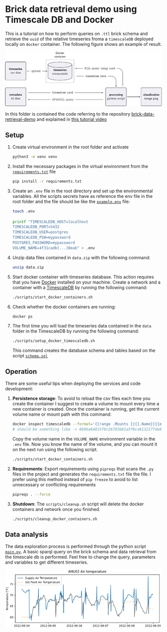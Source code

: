 # Brick data retrieval demo using Timescale DB and Docker

This is a tutorial on how to perform queries on `.ttl` brick schema and retrieve
the `uuid` of the relative timeseries froma a `timescaleDB` deployed locally on `docker` container. The following figure
shows an example of result.

![Framework](./img/framework.png "Framework")

In this folder is contained the code referring to the
repository [brick-data-retrieval-demo](https://github.com/gtfierro/brick-data-retrieval-demo) and explained
in [this tutorial video](https://www.youtube.com/watch?v=kZYNXoiM8gk)

## Setup

1. Create virtual environment in the root folder and activate
   ```bash 
   python3 -m venv venv
   ```
2. Install the necessary packages in the virtual environment from the [`requirements.txt`](requirements.txt) file
   ```bash
   pip install -r requirements.txt
   ```

3. Create an `.env` file in the root directory and set up the environmental variables. All the scripts secrets have as
   reference the env file in the root folder and the file should be like the [`example.env`](example.env) file:
   ```bash 
   touch .env
   
   printf "TIMESCALEDB_HOST=localhost
   TIMESCALEDB_PORT=5432
   TIMESCALEDB_USER=postgres
   TIMESCALEDB_PSW=mypassword
   POSTGRES_PASSWORD=mypassword
   VOLUME_NAME=4f31cadb[...]0eab" > .env
   ```

4. Unzip data files contained in `data.zip` with the following command:
    ```bash
    unzip data.zip
    ```

5. Start docker container with timeseries database. This action requires that you have [Docker](https://www.docker.com/)
   installed on your machine. Create a network and a container with a [TimescaleDB](https://www.timescale.com/) by
   running the following command:
    ```bash
    ./scripts/start_docker_containers.sh
    ```
6. Check whether the docker containers are running:
    ```bash
    docker ps
    ```

7. The first time you will load the timeseries data contained in the `data` folder in the TimescaleDB by running the
   following command:
    ```bash
    ./scripts/setup_docker_timescaledb.sh
    ```
   This command creates the database schema and tables based on the script [`schema.sql`](./scripts/schema.sql)

## Operation

There are some useful tips when deploying the services and code development:

1. **Persistence storage**: To avoid to reload the csv files each time you create the container I suggest to
   create a volume to mount every time a new container is created. Once the container is running, get the current volume
   name or mount path with this command:
   ```bash
   docker inspect timescaledb --format='{{range .Mounts }}{{.Name}}{{end}}'
   # should be something like -> 069ba64815f0c26783b81a5f0ca813227fde8491f429cf77ed9a5ae3536c0b2c
   ```
   Copy the volume name in the `VOLUME_NAME` environment variable in the `.env` file. Now you know the name of the
   volume, and you can mount it on the next run using the following script.
   ```bash
   ./scripts/start_docker_containers.sh
   ```

2. **Requirements**: Export requirements using `pipreqs` that scans the `.py` files in the project and generates
   the `requirements.txt` file the file. I prefer using this method instead of `pip freeze` to avoid to list unnecessary
   or conflicting requirements
   ```bash
   pipreqs . --force
   ```

3. **Shutdown**: The `scripts/cleanup.sh` script will delete the docker containers and network once you finished.
   ```bash
   ./scripts/cleanup_docker_containers.sh
   ```

## Data analysis

The data exploration process is performed through the python script [`main.py`](main.py). A basic sparql query on
the brick schema and data retrieval from the timescale db is performed. Feel free to change the query, parameters and
variables to get different timeseries.

![Example of timeseries from query on timescald db and brick model](./img/result.png "Example of timeseries from query on timescald db and brick model")


